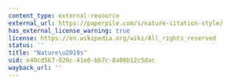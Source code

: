 ```yaml
---
content_type: external-resource
external_url: https://paperpile.com/s/nature-citation-style/
has_external_license_warning: true
license: https://en.wikipedia.org/wiki/All_rights_reserved
status: ''
title: "Nature\u2019s"
uid: e40cd567-020c-41e0-bb7c-8a08b12c5dac
wayback_url: ''
---
```

